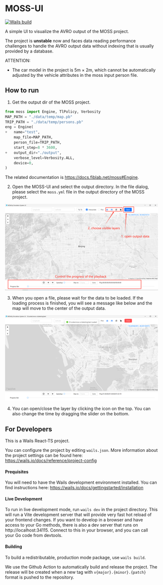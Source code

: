 # MOSS-UI

[![Wails build](https://github.com/tsinghua-fib-lab/moss-ui/actions/workflows/build-and-release.yml/badge.svg)](https://github.com/tsinghua-fib-lab/moss-ui/actions/workflows/build-and-release.yml)

A simple UI to visualize the AVRO output of the MOSS project.

The project is **unstable** now and faces data reading performance challenges to handle the AVRO output data without indexing that is usually provided by a database.

ATTENTION:
- The car model in the project is 5m × 2m, which cannot be automatically adjusted by the vehicle attributes in the moss input person file.

## How to run

1. Get the output dir of the MOSS project. 
```python
from moss import Engine, TlPolicy, Verbosity
MAP_PATH = "./data/temp/map.pb"
TRIP_PATH = "./data/temp/persons.pb"
eng = Engine(
+   name="test",
    map_file=MAP_PATH,
    person_file=TRIP_PATH,
    start_step=8 * 3600,
+   output_dir="./output",
    verbose_level=Verbosity.ALL,
    device=0,
)
```
The related documentation is https://docs.fiblab.net/moss#Engine.

2. Open the MOSS-UI and select the output directory. In the file dialog, please select the `moss.yml` file in the output directory of the MOSS project.

![MOSS-UI](./docs/1.png)

3. When you open a file, please wait for the data to be loaded. If the loading process is finished, you will see a message like below and the map will move to the center of the output data.

![MOSS-UI](./docs/2.png)

4. You can open/close the layer by clicking the icon on the top. You can also change the time by dragging the slider on the bottom.

## For Developers

This is a Wails React-TS project.

You can configure the project by editing `wails.json`. More information about the project settings can be found
here: https://wails.io/docs/reference/project-config

#### Prequisites

You will need to have the Wails development environment installed. You can find instructions here: https://wails.io/docs/gettingstarted/installation

#### Live Development

To run in live development mode, run `wails dev` in the project directory. This will run a Vite development
server that will provide very fast hot reload of your frontend changes. If you want to develop in a browser
and have access to your Go methods, there is also a dev server that runs on http://localhost:34115. Connect
to this in your browser, and you can call your Go code from devtools.

#### Building

To build a redistributable, production mode package, use `wails build`.

We use the Github Action to automatically build and release the project. The release will be created when a new tag with `v{major}.{minor}.{patch}` format is pushed to the repository.
